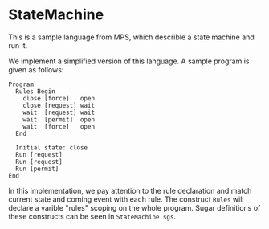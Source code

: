 # StateMachine

This is a sample language from MPS, which describle a state machine and run it.

We implement a simplified version of this language. A sample program is given as follows:
```
Program
  Rules Begin
    close [force]   open
    close [request] wait
    wait  [request] wait
    wait  [permit]  open
    wait  [force]   open
  End

  Initial state: close
  Run [request]
  Run [request]
  Run [permit]
End
```

In this implementation, we pay attention to the rule declaration and match current state and coming event with each rule. The construct `Rules` will declare a varible "rules" scoping on the whole program. Sugar definitions of these constructs can be seen in `StateMachine.sgs`.
